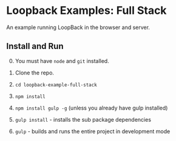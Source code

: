 # Loopback Examples: Full Stack

An example running LoopBack in the browser and server.

## Install and Run

0. You must have `node` and `git` installed.

1. Clone the repo.

2. `cd loopback-example-full-stack`

3. `npm install`

4. `npm install gulp -g` (unless you already have gulp installed)

5. `gulp install` - installs the sub package dependencies

6. `gulp` - builds and runs the entire project in development mode
